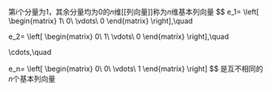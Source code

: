 第$i$个分量为$1$，其余分量均为$0$的$n$维[[列向量]]称为$n$维基本列向量
$$
e_1=
\left[
\begin{matrix}
1\\
0\\
\vdots\\
0
\end{matrix}
\right],\quad

e_2=
\left[
\begin{matrix}
0\\
1\\ 
\vdots\\ 
0
\end{matrix}
\right],\quad


\cdots,\quad


e_n=
\left[
\begin{matrix} 
0\\ 
0\\ 
\vdots\\ 
1
\end{matrix} 
\right]
$$
是互不相同的$n$个基本列向量